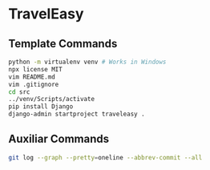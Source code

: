 # TravelEasy

## Template Commands

```bash
python -m virtualenv venv # Works in Windows
npx license MIT
vim README.md
vim .gitignore
cd src
../venv/Scripts/activate
pip install Django
django-admin startproject traveleasy .
```

## Auxiliar Commands

```bash
git log --graph --pretty=oneline --abbrev-commit --all
```